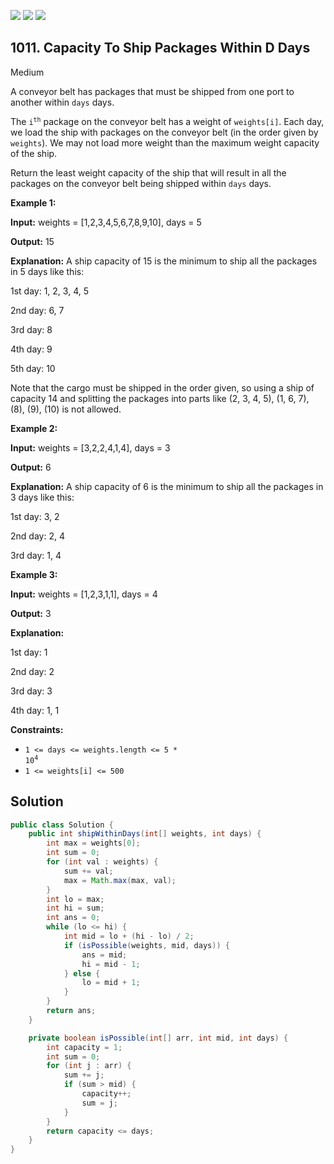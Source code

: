 [![](https://img.shields.io/github/stars/javadev/LeetCode-in-Java?label=Stars&style=flat-square)](https://github.com/javadev/LeetCode-in-Java)
[![](https://img.shields.io/github/forks/javadev/LeetCode-in-Java?label=Fork%20me%20on%20GitHub%20&style=flat-square)](https://github.com/javadev/LeetCode-in-Java/fork)
[![](https://img.shields.io/badge/-LeetCode%20in%20Kotlin-blue?style=flat-square)](https://github.com/javadev/LeetCode-in-Kotlin)

## 1011\. Capacity To Ship Packages Within D Days

Medium

A conveyor belt has packages that must be shipped from one port to another within `days` days.

The <code>i<sup>th</sup></code> package on the conveyor belt has a weight of `weights[i]`. Each day, we load the ship with packages on the conveyor belt (in the order given by `weights`). We may not load more weight than the maximum weight capacity of the ship.

Return the least weight capacity of the ship that will result in all the packages on the conveyor belt being shipped within `days` days.

**Example 1:**

**Input:** weights = [1,2,3,4,5,6,7,8,9,10], days = 5

**Output:** 15

**Explanation:** A ship capacity of 15 is the minimum to ship all the packages in 5 days like this: 

1st day: 1, 2, 3, 4, 5 

2nd day: 6, 7 

3rd day: 8 

4th day: 9 

5th day: 10 

Note that the cargo must be shipped in the order given, so using a ship of capacity 14 and splitting the packages into parts like (2, 3, 4, 5), (1, 6, 7), (8), (9), (10) is not allowed.

**Example 2:**

**Input:** weights = [3,2,2,4,1,4], days = 3

**Output:** 6

**Explanation:** A ship capacity of 6 is the minimum to ship all the packages in 3 days like this: 

1st day: 3, 2 

2nd day: 2, 4 

3rd day: 1, 4

**Example 3:**

**Input:** weights = [1,2,3,1,1], days = 4

**Output:** 3

**Explanation:** 

1st day: 1 

2nd day: 2 

3rd day: 3 

4th day: 1, 1

**Constraints:**

*   <code>1 <= days <= weights.length <= 5 * 10<sup>4</sup></code>
*   `1 <= weights[i] <= 500`

## Solution

```java
public class Solution {
    public int shipWithinDays(int[] weights, int days) {
        int max = weights[0];
        int sum = 0;
        for (int val : weights) {
            sum += val;
            max = Math.max(max, val);
        }
        int lo = max;
        int hi = sum;
        int ans = 0;
        while (lo <= hi) {
            int mid = lo + (hi - lo) / 2;
            if (isPossible(weights, mid, days)) {
                ans = mid;
                hi = mid - 1;
            } else {
                lo = mid + 1;
            }
        }
        return ans;
    }

    private boolean isPossible(int[] arr, int mid, int days) {
        int capacity = 1;
        int sum = 0;
        for (int j : arr) {
            sum += j;
            if (sum > mid) {
                capacity++;
                sum = j;
            }
        }
        return capacity <= days;
    }
}
```